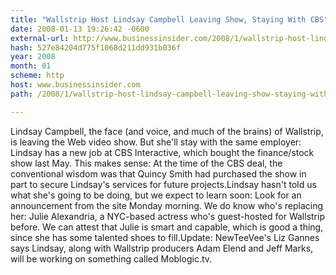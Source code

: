 ```yaml
---
title: "Wallstrip Host Lindsay Campbell Leaving Show, Staying With CBS"
date: 2008-01-13 19:26:42 -0600
external-url: http://www.businessinsider.com/2008/1/wallstrip-host-lindsay-campbell-leaving-show-staying-with-cbs
hash: 527e84204d775f1068d211dd931b036f
year: 2008
month: 01
scheme: http
host: www.businessinsider.com
path: /2008/1/wallstrip-host-lindsay-campbell-leaving-show-staying-with-cbs

---
```


Lindsay Campbell, the face (and voice, and much of the brains) of Wallstrip, is leaving the Web video show. But she'll stay with the same employer: Lindsay has a new job at CBS Interactive, which bought the finance/stock show last May. This makes sense: At the time of the CBS deal, the conventional wisdom was that Quincy Smith had purchased the show in part to secure Lindsay's services for future projects.Lindsay hasn't told us what she's going to be doing, but we expect to learn soon: Look for an announcement from the site Monday morning. We do know who's replacing her: Julie Alexandria, a NYC-based actress who's guest-hosted for Wallstrip before. We can attest that Julie is smart and capable, which is good a thing, since she has some talented shoes to fill.Update: NewTeeVee's Liz Gannes says Lindsay, along with Wallstrip producers Adam Elend and Jeff Marks, will be working on something called Moblogic.tv.
